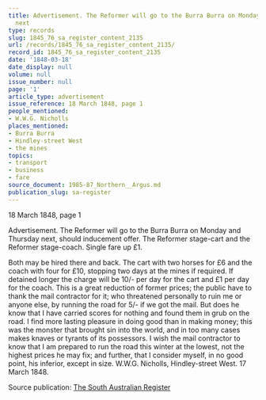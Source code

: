```yaml
---
title: Advertisement. The Reformer will go to the Burra Burra on Monday and Thursday
  next
type: records
slug: 1845_76_sa_register_content_2135
url: /records/1845_76_sa_register_content_2135/
record_id: 1845_76_sa_register_content_2135
date: '1848-03-18'
date_display: null
volume: null
issue_number: null
page: '1'
article_type: advertisement
issue_reference: 18 March 1848, page 1
people_mentioned:
- W.W.G. Nicholls
places_mentioned:
- Burra Burra
- Hindley-street West
- the mines
topics:
- transport
- business
- fare
source_document: 1985-87_Northern__Argus.md
publication_slug: sa-register
---
```


18 March 1848, page 1

Advertisement.  The Reformer will go to the Burra Burra on Monday and Thursday next, should inducement offer.  The Reformer stage-cart and the Reformer stage-coach.  Single fare up £1.

Both may be hired there and back.  The cart with two horses for £6 and the coach with four for £10, stopping two days at the mines if required.  If detained longer the charge will be 10/- per day for the cart and £1 per day for the coach.  This is a great reduction of former prices; the public have to thank the mail contractor for it; who threatened personally to ruin me or anyone else, by running the road for 5/- if we got the mail.  But does he know that I have carried scores for nothing and found them in grub on the road. I find more lasting pleasure in doing good than in making money; this was the monster that brought sin into the world, and in too many cases makes knaves or tyrants of its possessors.  I wish the mail contractor to know that I am prepared to run the road this winter at the lowest, not the highest prices he may fix; and further, that I consider myself, in no good point, his inferior, except in size.  W.W.G. Nicholls, Hindley-street West.  17 March 1848.

Source publication: [The South Australian Register](/publications/sa-register/)
